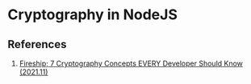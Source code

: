 # Cryptography in NodeJS

## References

1. [Fireship; 7 Cryptography Concepts EVERY Developer Should Know (2021.11)](https://youtu.be/NuyzuNBFWxQ)